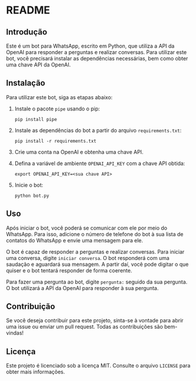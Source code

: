 # README

## Introdução

Este é um bot para WhatsApp, escrito em Python, que utiliza a API da OpenAI para responder a perguntas e realizar conversas. Para utilizar este bot, você precisará instalar as dependências necessárias, bem como obter uma chave API da OpenAI.

## Instalação

Para utilizar este bot, siga as etapas abaixo:

1. Instale o pacote `pipe` usando o pip:
   ```
   pip install pipe
   ```

2. Instale as dependências do bot a partir do arquivo `requirements.txt`:
   ```
   pip install -r requirements.txt
   ```

3. Crie uma conta na OpenAI e obtenha uma chave API.

4. Defina a variável de ambiente `OPENAI_API_KEY` com a chave API obtida:
   ```
   export OPENAI_API_KEY=<sua chave API>
   ```

5. Inicie o bot:
   ```
   python bot.py
   ```

## Uso

Após iniciar o bot, você poderá se comunicar com ele por meio do WhatsApp. Para isso, adicione o número de telefone do bot à sua lista de contatos do WhatsApp e envie uma mensagem para ele.

O bot é capaz de responder a perguntas e realizar conversas. Para iniciar uma conversa, digite `iniciar conversa`. O bot responderá com uma saudação e aguardará sua mensagem. A partir daí, você pode digitar o que quiser e o bot tentará responder de forma coerente.

Para fazer uma pergunta ao bot, digite `pergunta:` seguido da sua pergunta. O bot utilizará a API da OpenAI para responder à sua pergunta.

## Contribuição

Se você deseja contribuir para este projeto, sinta-se à vontade para abrir uma issue ou enviar um pull request. Todas as contribuições são bem-vindas!

## Licença

Este projeto é licenciado sob a licença MIT. Consulte o arquivo `LICENSE` para obter mais informações.